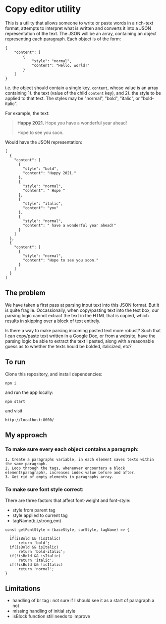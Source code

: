 # Copy editor utility

This is a utility that allows someone to write or paste words in a rich-text format, attempts to interpret what is written and converts it into a JSON representation of the text. The JSON will be an array, containing an object representing each paragraph. Each object is of the form:

```
{
    "content": [
        {
            "style": "normal",
            "content": "Hello, world!"
        }
    ]
}
```

i.e. the object should contain a single key, ```content```, whose value is an array containing 1). the text (value of the child ```content``` key), and 2). the style to be applied to that text. The styles may be "normal", "bold", "italic", or "bold-italic".

For example, the text:

> **Happy 2021.** Hope _you_ have a wonderful year ahead!
> 
> Hope to see you soon.

Would have the JSON representation:

```
[
  {
    "content": [
      {
        "style": "bold",
        "content": "Happy 2021."
      },
      {
        "style": "normal",
        "content": " Hope "
      },
      {
        "style": "italic",
        "content": "you"
      },
      {
        "style": "normal",
        "content": " have a wonderful year ahead!"
      }
    ]
  },
  {
    "content": [
      {
        "style": "normal",
        "content": "Hope to see you soon."
      }
    ]
  }
]
```

## The problem

We have taken a first pass at parsing input text into this JSON format. But it is quite fragile. Occassionally, when copy/pasting text into the text box, our parsing logic cannot extract the text in the HTML that is copied, which results in skipping over a block of text entirely.

Is there a way to make parsing incoming pasted text more robust? Such that I can copy/paste text written in a Google Doc, or from a website, have the parsing logic be able to extract the text I pasted, along with a reasonable guess as to whether the texts hould be bolded, italicized, etc?


## To run

Clone this repository, and install dependencies:
```
npm i
```

and run the app locally:
```
npm start
```

and visit 
```
http://localhost:8000/
```

## My approach

### To make sure every each object contains a paragraph:
```
1. Create a paragraphs variable, in each element saves texts within the same paragraph.
2. Loop through the tags, whenenver encounters a block element(paragraph), increases index value before and after.
3. Get rid of empty elements in paragraphs array.
```

### To make sure font style correct:
There are three factors that affect font-weight and font-style: 
- style from parent tag
- style applied to current tag
- tagName(b,i,strong,em)
```
const getFontStyle = (baseStyle, curStyle, tagName) => {
  ...
  if(isBold && !isItalic)
      return 'bold';
  if(isBold && isItalic)
      return 'bold-italic';
  if(!isBold && isItalic)
      return 'italic';
  if(!isBold && !isItalic)
      return 'normal';
}
```

## Limitations
- handling of br tag : not sure if I should see it as a start of paragraph a not
- missing handling of initial style
- isBlock function still needs to improve
